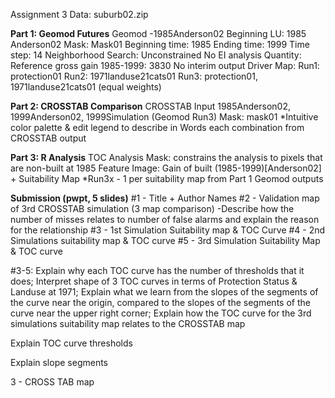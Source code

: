Assignment 3
Data: suburb02.zip

**Part 1: Geomod Futures**
Geomod
-1985Anderson02
Beginning LU: 1985 Anderson02
Mask: Mask01
Beginning time: 1985
Ending time: 1999
Time step: 14
Neighborhood Search: Unconstrained
No EI analysis
Quantity: Reference gross gain 1985-1999: 3830
No interim output
Driver Map:
	Run1: protection01
	Run2: 1971landuse21cats01
	Run3: protection01, 1971landuse21cats01 (equal weights)

**Part 2: CROSSTAB Comparison**
CROSSTAB
Input 1985Anderson02, 1999Anderson02, 1999Simulation (Geomod Run3)
Mask: mask01
*Intuitive color palette & edit legend to describe in Words each combination from CROSSTAB output

**Part 3: R Analysis**
TOC Analysis
Mask: constrains the analysis to pixels that are non-built at 1985
Feature Image: Gain of built (1985-1999)[Anderson02] + Suitability Map
*Run3x - 1 per suitability map from Part 1 Geomod outputs

**Submission (pwpt, 5 slides)**
#1 - Title + Author Names
#2 - Validation map of 3rd CROSSTAB simulation (3 map comparison)
	-Describe how the number of misses relates to number of false alarms and explain the reason for the relationship
#3 - 1st Simulation Suitability map & TOC Curve
#4 - 2nd Simulations suitability map & TOC curve
#5 - 3rd Simulation Suitability Map & TOC curve

#3-5: Explain why each TOC curve has the number of thresholds that it does;
	Interpret shape of 3 TOC curves in terms of Protection Status & Landuse at 1971;
	Explain what we learn from the slopes of the segments of the curve near the origin, compared to the slopes of the segments of the curve near the upper right corner;
	Explain how the TOC curve for the 3rd simulations suitability map relates to the CROSSTAB map



Explain TOC curve thresholds

Explain slope segments

3 - CROSS TAB map